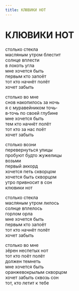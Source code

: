 ```yaml
---
title: КЛЮВИКИ НОТ
---
```


<h1>КЛЮВИКИ НОТ</h1>

<section>

столько стекла\
масляным утром блестит\
солнце вплести\
в локоть угла\
мне хочется быть\
первым кто запоёт\
тот кто начнёт полёт\
хочет забыть

столько во мне\
снов накопилось за ночь\
я с муравейником точь&hyphen;\
в&hyphen;точь по своей глубине\
мне хочется быть\
тем кто начнёт полёт\
тот кто за нас поёт\
хочет забыть

столько возни\
перевернуться улицы\
пробуют будто жужелицы\
возьми\
первый аккорд\
хочется петь скворцом\
хочется быть скворцом\
утро привносит в сон\
клювики нот

столько стекла\
масляным утром лилось\
солнце вплелось\
горлом орла\
мне хочется быть\
первым кто запоёт\
тот кто начнёт полёт\
хочет забыть

столько во мне\
зёрен неспетых нот\
тот кто поёт полёт\
должен темнеть\
мне хочется быть\
оранжевокрылым скворцом\
хочет забыть сквозь сон\
тот, кто летит к тебе

</section>
